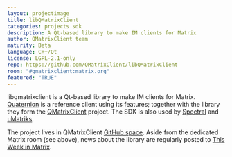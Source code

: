 ```yaml
---
layout: projectimage
title: libQMatrixClient
categories: projects sdk
description: A Qt-based library to make IM clients for Matrix
author: QMatrixClient team
maturity: Beta
language: C++/Qt
license: LGPL-2.1-only
repo: https://github.com/QMatrixClient/libQMatrixClient
room: "#qmatrixclient:matrix.org"
featured: "TRUE"
---
```


libqmatrixclient is a Qt-based library to make IM clients for Matrix. [Quaternion](https://matrix.org/docs/projects/client/quaternion.html) is a reference client using its features; together with the library they form the [QMatrixClient](https://github.com/QMatrixClient) project. The SDK is also used by [Spectral](https://matrix.org/docs/projects/client/spectral.html) and [uMatriks](https://github.com/uMatriks/uMatriks).

The project lives in QMatrixClient [GitHub space](https://github.com/QMatrixClient/libqmatrixclient). Aside from the dedicated Matrix room (see above), news about the library are regularly posted to [This Week in Matrix](https://matrix.org/blog/category/this-week-in-matrix/).

